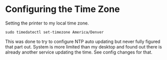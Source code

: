 # Configuring the Time Zone

Setting the printer to my local time zone.

`sudo timedatectl set-timezone America/Denver`

This was done to try to configure NTP auto updating but never fully figured that part out.  System is more limited than my desktop and found out there is already another service updating the time.  See config changes for that.
